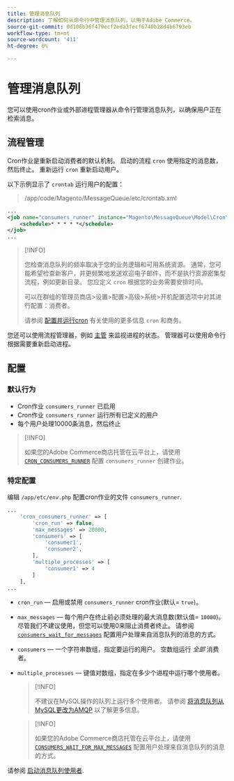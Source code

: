 ```yaml
---
title: 管理消息队列
description: 了解如何从命令行中管理消息队列，以用于Adobe Commerce。
source-git-commit: 0d106b36f479ecf2eda3fecf6740b28d4b6793eb
workflow-type: tm+mt
source-wordcount: '411'
ht-degree: 0%

---
```



# 管理消息队列

您可以使用cron作业或外部进程管理器从命令行管理消息队列，以确保用户正在检索消息。

## 流程管理

Cron作业是重新启动消费者的默认机制。 启动的流程 `cron` 使用指定的消息数，然后终止。 重新运行 `cron` 重新启动用户。

以下示例显示了 `crontab` 运行用户的配置：

> /app/code/Magento/MessageQueue/etc/crontab.xml

```xml
...
<job name="consumers_runner" instance="Magento\MessageQueue\Model\Cron\ConsumersRunner" method="run">
    <schedule>* * * * *</schedule>
</job>
...
```

>[!INFO]
>
>您检查消息队列的频率取决于您的业务逻辑和可用系统资源。 通常，您可能希望检查新客户，并更频繁地发送欢迎电子邮件，而不是执行资源密集型流程，例如更新目录。 您应定义 `cron` 根据您的业务需要安排时间。
>
>可以在群组的管理员商店>设置>配置>高级>系统>开机配置选项中对其进行配置：消费者。
>
>请参阅 [配置并运行cron](../cli/configure-cron-jobs.md) 有关使用的更多信息 `cron` 和商务。

您还可以使用流程管理器，例如 [主管](http://supervisord.org/index.html) 来监视进程的状态。 管理器可以使用命令行根据需要重新启动进程。

## 配置

### 默认行为

- Cron作业 `consumers_runner` 已启用
- Cron作业 `consumers_runner` 运行所有已定义的用户
- 每个用户处理10000条消息，然后终止

>[!INFO]
>
>如果您的Adobe Commerce商店托管在云平台上，请使用 [`CRON_CONSUMERS_RUNNER`](https://experienceleague.adobe.com/docs/commerce-cloud-service/user-guide/configure/env/stage/variables-deploy.html#cron_consumers_runner) 配置 `consumers_runner` 创建作业。

### 特定配置

编辑 `/app/etc/env.php` 配置cron作业的文件 `consumers_runner`.

```php
...
    'cron_consumers_runner' => [
        'cron_run' => false,
        'max_messages' => 20000,
        'consumers' => [
            'consumer1',
            'consumer2',
        ],
        'multiple_processes' => [
            'consumer1' => 4
        ]
    ],
...
```

- `cron_run`  — 启用或禁用 `consumers_runner` cron作业(默认= `true`)。
- `max_messages`  — 每个用户在终止前必须处理的最大消息数(默认值= `10000`)。 尽管我们不建议使用，但您可以使用0来阻止消费者终止。 请参阅 [`consumers_wait_for_messages`](../reference/config-reference-envphp.md#consumerswaitformessages) 配置用户处理来自消息队列的消息的方式。
- `consumers`  — 一个字符串数组，指定要运行的用户。 空数组运行 *全部* 消费者。
- `multiple_processes`  — 键值对数组，指定在多少个进程中运行哪个使用者。

   >[!INFO]
   >
   >不建议在MySQL操作的队列上运行多个使用者。 请参阅 [将消息队列从MySQL更改为AMQP](https://developer.adobe.com/commerce/php/development/components/message-queues/#change-message-queue-from-mysql-to-amqp) 以了解更多信息。

   >[!INFO]
   >
   >如果您的Adobe Commerce商店托管在云平台上，请使用 [`CONSUMERS_WAIT_FOR_MAX_MESSAGES`](https://experienceleague.adobe.com/docs/commerce-cloud-service/user-guide/configure/env/stage/variables-deploy.html#consumers_wait_for_max_messages) 配置用户处理来自消息队列的消息的方式。

请参阅 [启动消息队列使用者](../cli/start-message-queues.md).

